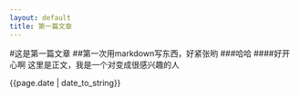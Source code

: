 ```yaml
---
layout: default
title: 第一篇文章
---
```

#这是第一篇文章
##第一次用markdown写东西，好紧张哟
###哈哈
####好开心啊
这里是正文，我是一个对变成很感兴趣的人

{{page.date | date_to_string}}
